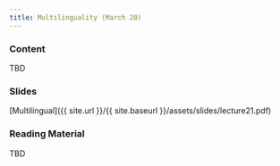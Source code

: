 ```yaml
---
title: Multilinguality (March 28)
---
```


### Content

TBD

### Slides
[Multilingual]({{ site.url }}/{{ site.baseurl }}/assets/slides/lecture21.pdf)

### Reading Material 

TBD




